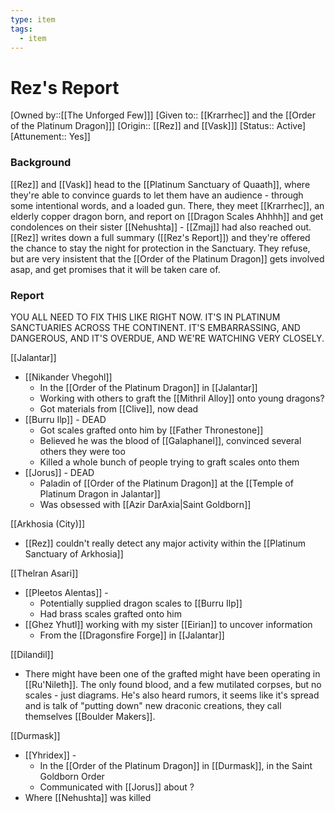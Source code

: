 ```yaml
---
type: item
tags:
  - item
---
```

# Rez's Report
[Owned by::[[The Unforged Few]]]
[Given to:: [[Krarrhec]] and the [[Order of the Platinum Dragon]]]
[Origin:: [[Rez]] and [[Vask]]]
[Status:: Active]
[Attunement:: Yes]]

### Background
[[Rez]] and [[Vask]] head to the [[Platinum Sanctuary of Quaath]], where they're able to convince guards to let them have an audience - through some intentional words, and a loaded gun. There, they meet [[Krarrhec]], an elderly copper dragon born, and report on [[Dragon Scales Ahhhh]] and get condolences on their sister [[Nehushta]] - [[Zmaj]] had also reached out. [[Rez]] writes down a full summary ([[Rez's Report]]) and they're offered the chance to stay the night for protection in the Sanctuary. They refuse, but are very insistent that the [[Order of the Platinum Dragon]] gets involved asap, and get promises that it will be taken care of. 

### Report
YOU ALL NEED TO FIX THIS LIKE RIGHT NOW. IT'S IN PLATINUM SANCTUARIES ACROSS THE CONTINENT. IT'S EMBARRASSING, AND DANGEROUS, AND IT'S OVERDUE, AND WE'RE WATCHING VERY CLOSELY. 

[[Jalantar]]
* [[Nikander Vhegohl]]
	* In the [[Order of the Platinum Dragon]] in [[Jalantar]]
	* Working with others to graft the [[Mithril Alloy]] onto young dragons?
	* Got materials from [[Clive]], now dead
* [[Burru Ilp]] - DEAD
	* Got scales grafted onto him by [[Father Thronestone]]
	* Believed he was the blood of [[Galaphanel]], convinced several others they were too
	* Killed a whole bunch of people trying to graft scales onto them
* [[Jorus]] - DEAD
	* Paladin of [[Order of the Platinum Dragon]] at the [[Temple of  Platinum Dragon in Jalantar]] 
	* Was obsessed with [[Azir DarAxia|Saint Goldborn]]

[[Arkhosia (City)]]
* [[Rez]] couldn't really detect any major activity within the [[Platinum Sanctuary of Arkhosia]]

[[Thelran Asari]]
* [[Pleetos Alentas]] -
	* Potentially supplied dragon scales to [[Burru Ilp]]
	* Had brass scales grafted onto him
* [[Ghez Yhutl]] working with my sister [[Eirian]] to uncover information
	* From the [[Dragonsfire Forge]] in [[Jalantar]]

[[Dilandil]]
* There might have been one of the grafted might have been operating in [[Ru'Nileth]]. The only found blood, and a few mutilated corpses, but no scales - just diagrams. He's also heard rumors, it seems like it's spread and is talk of "putting down" new draconic creations, they call themselves [[Boulder Makers]]. 

[[Durmask]]
* [[Yhridex]] - 
	* In the [[Order of the Platinum Dragon]] in  [[Durmask]], in the Saint Goldborn Order
	* Communicated with [[Jorus]] about ?
* Where [[Nehushta]] was killed
